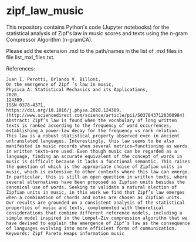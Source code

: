 # zipf_law_music
This repository contains Python's code (Jupyter notebooks) for the statistical analysis of Zipf's law in music scores and texts using the n-gram Compressor Algorithm (n-gramCA).

Please add the extension .mxl to the path/names in the list of .mxl files in file list_mxl_files.txt.

References:

    Juan I. Perotti, Orlando V. Billoni,
    On the emergence of Zipf ’s law in music,
    Physica A: Statistical Mechanics and its Applications,
    2020,
    124309,
    ISSN 0378-4371,
    https://doi.org/10.1016/j.physa.2020.124309.
    (http://www.sciencedirect.com/science/article/pii/S0378437120300984)
    Abstract: Zipf’s law is found when the vocabulary of long written texts is ranked according to the frequency of word occurrences, establishing a power-law decay for the frequency vs rank relation. This law is a robust statistical property observed even in ancient untranslated languages. Interestingly, this law seems to be also manifested in music records when several metrics—functioning as words in written texts—are used. Even though music can be regarded as a language, finding an accurate equivalent of the concept of words in music is difficult because it lacks a functional semantic. This raises the question of which is the appropriate choice of Zipfian units in music, which is extensive to other contexts where this law can emerge. In particular, this is still an open question in written texts, where several alternatives have been proposed as Zipfian units besides the canonical use of words. Seeking to validate a natural election of Zipfian units in music, in this work we find that Zipf’s law emerges when a combination of chords and notes are chosen as Zipfian units. Our results are grounded on a consistent analysis of the statistical properties of music and texts, complemented with theoretical considerations that combine different reference models, including a simple model inspired in the Lempel–Ziv compression algorithm that we have devised to explain the emergence of Zipf’s law as the consequence of languages evolving into more efficient forms of communication.
    Keywords: Zipf Pareto Heaps information music
